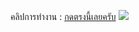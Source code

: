 
คลิปการทำงาน : [กดตรงนี้เลยครับ](https://drive.google.com/file/d/1F3P068yIaAOBNevpKPsAit3rY-mEJQwH/view?usp=sharing)
![](https://media.tenor.com/3z22V8VO58UAAAAC/pepe-clap-pepe-frog.gif)
